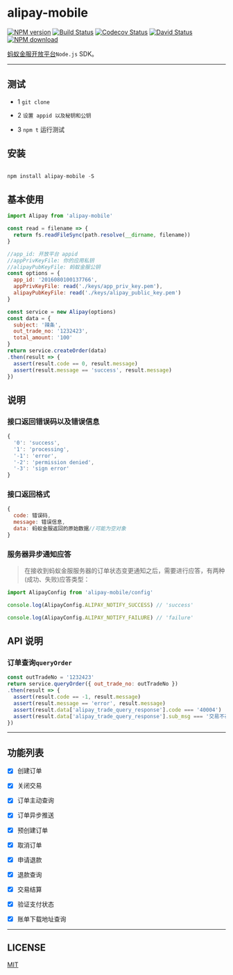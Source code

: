 # alipay-mobile

[![NPM version][npm-image]][npm-url]
[![Build Status][travis-image]][travis-url]
[![Codecov Status][codecov-image]][codecov-url]
[![David Status][david-image]][david-url]
[![NPM download][download-image]][download-url]

[npm-url]: https://www.npmjs.com/package/alipay-mobile
[npm-image]: https://img.shields.io/npm/v/alipay-mobile.svg?style=flat
[download-url]: https://www.npmjs.com/package/alipay-mobile
[download-image]: https://img.shields.io/npm/dm/localeval.svg?style=flat
[david-url]: https://david-dm.org/Luncher/alipay-mobile
[david-image]: https://david-dm.org/Luncher/alipay-mobile.svg?style=flat
[travis-url]: https://travis-ci.org/Luncher/alipay-mobile
[travis-image]: https://travis-ci.org/Luncher/alipay-mobile.svg?style=flat
[codecov-url]: https://codecov.io/gh/Luncher/alipay-mobile
[codecov-image]: https://img.shields.io/codecov/c/github/Luncher/alipay-mobile.svg?style=flat


[蚂蚁金服开放平台](https://openhome.alipay.com/platform/home.htm)`Node.js` SDK。

---

## 测试

+ 1 `git clone`

+ 2 `设置 appid 以及秘钥和公钥`

+ 3 `npm t` 运行测试

## 安装

``` javascript

npm install alipay-mobile -S

```

## 基本使用

``` javascript
import Alipay from 'alipay-mobile'

const read = filename => {
  return fs.readFileSync(path.resolve(__dirname, filename))
}

//app_id: 开放平台 appid
//appPrivKeyFile: 你的应用私钥
//alipayPubKeyFile: 蚂蚁金服公钥
const options = {
  app_id: '2016080100137766',
  appPrivKeyFile: read('./keys/app_priv_key.pem'),
  alipayPubKeyFile: read('./keys/alipay_public_key.pem')
}

const service = new Alipay(options)
const data = {
  subject: '辣条',
  out_trade_no: '1232423',
  total_amount: '100'
}
return service.createOrder(data)
.then(result => {
  assert(result.code == 0, result.message)
  assert(result.message == 'success', result.message)
})

```

## 说明

### 接口返回错误码以及错误信息

``` javascript
{
  '0': 'success',
  '1': 'processing',
  '-1': 'error',
  '-2': 'permission denied',
  '-3': 'sign error'
}
```

### 接口返回格式

``` javascript
{
  code: 错误码,
  message: 错误信息,
  data: 蚂蚁金服返回的原始数据//可能为空对象
}
```

### 服务器异步通知应答

>在接收到蚂蚁金服服务器的订单状态变更通知之后，需要进行应答，有两种(成功、失败)应答类型：

``` javascript
import AlipayConfig from 'alipay-mobile/config'

console.log(AlipayConfig.ALIPAY_NOTIFY_SUCCESS) // 'success'

console.log(AlipayConfig.ALIPAY_NOTIFY_FAILURE) // 'failure'

```



## API 说明

### 订单查询`queryOrder`

``` javascript
const outTradeNo = '1232423'
return service.queryOrder({ out_trade_no: outTradeNo })
.then(result => {
  assert(result.code == -1, result.message)
  assert(result.message == 'error', result.message)
  assert(result.data['alipay_trade_query_response'].code === '40004')
  assert(result.data['alipay_trade_query_response'].sub_msg === '交易不存在')
})
```

---

## 功能列表

- [x] 创建订单
- [x] 关闭交易
- [x] 订单主动查询
- [x] 订单异步推送
- [x] 预创建订单
- [x] 取消订单
- [x] 申请退款
- [x] 退款查询
- [x] 交易结算
- [x] 验证支付状态
- [x] 账单下载地址查询


---

## LICENSE

  [MIT](https://mit-license.org/)